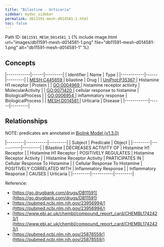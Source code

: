 ```yaml
---
title: "Bilastine - Urticaria"
sidebar: mydoc_sidebar
permalink: db11591-mesh-d014581-1.html
toc: false 
---
```



Path ID: `DB11591_MESH_D014581_1`
{% include image.html url="images/db11591-mesh-d014581-1.png" file="db11591-mesh-d014581-1.png" alt="db11591-mesh-d014581-1" %}

## Concepts

|------------|------|---------|
| Identifier | Name | Type    |
|------------|------|---------|
| <a href="https://identifiers.org/MESH:C445659">MESH:C445659 </a> | bilastine | Drug |
| <a href="https://identifiers.org/UniProt:P35367">UniProt:P35367 </a> | Histamine H1 receptor | Protein |
| <a href="https://identifiers.org/GO:0004969">GO:0004969 </a> | histamine receptor activity | MolecularActivity |
| <a href="https://identifiers.org/GO:0071420">GO:0071420 </a> | cellular response to histamine | BiologicalProcess |
| <a href="https://identifiers.org/GO:0006954">GO:0006954 </a> | inflammatory response | BiologicalProcess |
| <a href="https://identifiers.org/MESH:D014581">MESH:D014581 </a> | Urticaria | Disease |
|------------|------|---------|

## Relationships


NOTE: predicates are annotated in <a href="https://github.com/biolink/biolink-model/releases/tag/v1.3.0">Biolink Model (v1.3.0)</a>

|---------|-----------|---------|
| Subject | Predicate | Object  |
|---------|-----------|---------|
| Bilastine | DECREASES ACTIVITY OF | Histamine H1 Receptor |
| Histamine H1 Receptor | POSITIVELY REGULATES | Histamine Receptor Activity |
| Histamine Receptor Activity | PARTICIPATES IN | Cellular Response To Histamine |
| Cellular Response To Histamine | POSITIVELY CORRELATED WITH | Inflammatory Response |
| Inflammatory Response | CAUSES | Urticaria |
|---------|-----------|---------|

Reference: 
  - [https://go.drugbank.com/drugs/DB11591](https://go.drugbank.com/drugs/DB11591)
  - [https://pubmed.ncbi.nlm.nih.gov/23956994/](https://pubmed.ncbi.nlm.nih.gov/23956994/)
  - [https://www.ebi.ac.uk/chembl/compound_report_card/CHEMBL1742423/](https://www.ebi.ac.uk/chembl/compound_report_card/CHEMBL1742423/)
  - [https://pubmed.ncbi.nlm.nih.gov/25878559/](https://pubmed.ncbi.nlm.nih.gov/25878559/)
